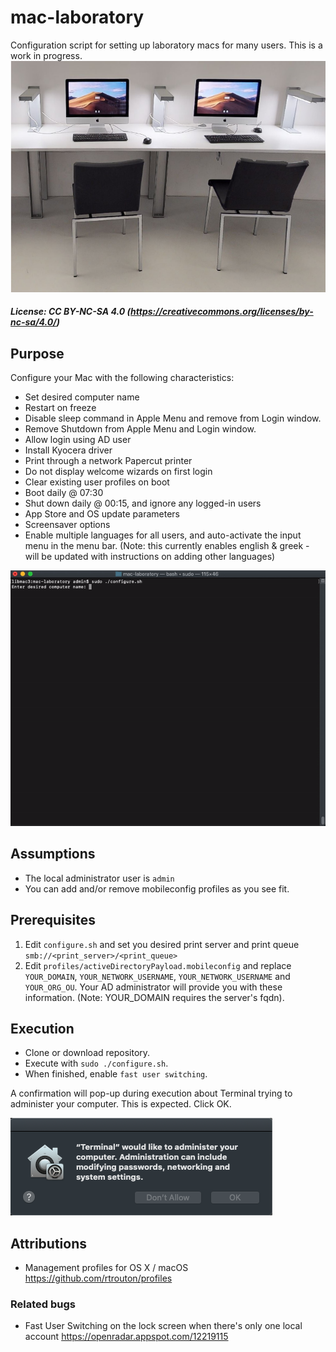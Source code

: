 # mac-laboratory
Configuration script for setting up laboratory macs for many users. This is a work in progress.
![image1](./images/Mac_lab.png)


##### License: CC BY-NC-SA 4.0 (https://creativecommons.org/licenses/by-nc-sa/4.0/)


## Purpose
Configure your Mac with the following characteristics:
- Set desired computer name
- Restart on freeze
- Disable sleep command in Apple Menu and remove from Login window.
- Remove Shutdown from Apple Menu and Login window. 
- Allow login using AD user
- Install Kyocera driver
- Print through a network Papercut printer
- Do not display welcome wizards on first login
- Clear existing user profiles on boot
- Boot daily @ 07:30
- Shut down daily @ 00:15, and ignore any logged-in users
- App Store and OS update parameters
- Screensaver options
- Enable multiple languages for all users, and auto-activate the input menu in the menu bar. (Note: this currently enables english & greek - will be updated with instructions on adding other languages)

![image3](./images/example.gif)

## Assumptions
- The local administrator user is ```admin```
- You can add and/or remove mobileconfig profiles as you see fit.

## Prerequisites
1. Edit ```configure.sh``` and set you desired print server and print queue ```smb://<print_server>/<print_queue>```
2. Edit ```profiles/activeDirectoryPayload.mobileconfig``` and replace ```YOUR_DOMAIN```, ```YOUR_NETWORK_USERNAME```,  ```YOUR_NETWORK_USERNAME``` and ```YOUR_ORG_OU```. Your AD administrator will provide you with these information. (Note: YOUR_DOMAIN requires the server's fqdn).

## Execution
- Clone or download repository.
- Execute with ```sudo ./configure.sh```.
- When finished, enable ```fast user switching```.

A confirmation will pop-up during execution about Terminal trying to administer your computer. This is expected. Click OK.

![image1](./images/Terminal_admin.png)

## Attributions
- Management profiles for OS X / macOS https://github.com/rtrouton/profiles

### Related bugs
- Fast User Switching on the lock screen when there's only one local account https://openradar.appspot.com/12219115

